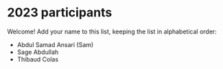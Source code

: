 # 2023 participants

Welcome! Add your name to this list, keeping the list in alphabetical order:
- Abdul Samad Ansari (Sam)
- Sage Abdullah
- Thibaud Colas
